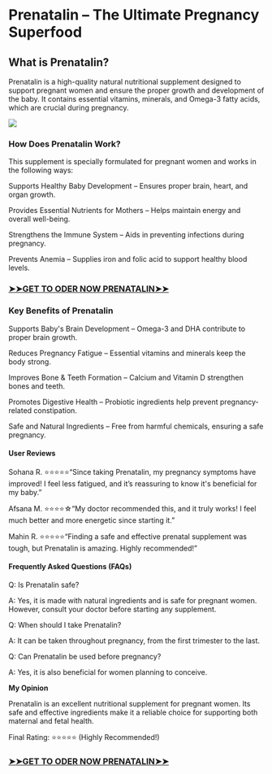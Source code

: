 # Prenatalin – The Ultimate Pregnancy Superfood

## What is Prenatalin?

Prenatalin is a high-quality natural nutritional supplement designed to support pregnant women and ensure the proper growth and development of the baby. It contains essential vitamins, minerals, and Omega-3 fatty acids, which are crucial during pregnancy.

![](https://i.imgur.com/FBEtPap.jpeg)

### How Does Prenatalin Work?

This supplement is specially formulated for pregnant women and works in the following ways:

Supports Healthy Baby Development – Ensures proper brain, heart, and organ growth.

Provides Essential Nutrients for Mothers – Helps maintain energy and overall well-being.

Strengthens the Immune System – Aids in preventing infections during pregnancy.

Prevents Anemia – Supplies iron and folic acid to support healthy blood levels.

### [**➤➤GET TO ODER NOW PRENATALIN➤➤**](https://nplink.net/rd6ucyjj)

### Key Benefits of Prenatalin

Supports Baby's Brain Development – Omega-3 and DHA contribute to proper brain growth.

Reduces Pregnancy Fatigue – Essential vitamins and minerals keep the body strong.

Improves Bone & Teeth Formation – Calcium and Vitamin D strengthen bones and teeth.

Promotes Digestive Health – Probiotic ingredients help prevent pregnancy-related constipation.

Safe and Natural Ingredients – Free from harmful chemicals, ensuring a safe pregnancy.

#### User Reviews

Sohana R. ⭐⭐⭐⭐⭐“Since taking Prenatalin, my pregnancy symptoms have improved! I feel less fatigued, and it’s reassuring to know it's beneficial for my baby.”

Afsana M. ⭐⭐⭐⭐☆“My doctor recommended this, and it truly works! I feel much better and more energetic since starting it.”

Mahin R. ⭐⭐⭐⭐⭐“Finding a safe and effective prenatal supplement was tough, but Prenatalin is amazing. Highly recommended!”

#### Frequently Asked Questions (FAQs)

Q: Is Prenatalin safe?

A: Yes, it is made with natural ingredients and is safe for pregnant women. However, consult your doctor before starting any supplement.

Q: When should I take Prenatalin?

A: It can be taken throughout pregnancy, from the first trimester to the last.

Q: Can Prenatalin be used before pregnancy?

A: Yes, it is also beneficial for women planning to conceive.

**My Opinion**

Prenatalin is an excellent nutritional supplement for pregnant women. Its safe and effective ingredients make it a reliable choice for supporting both maternal and fetal health.

Final Rating: ⭐⭐⭐⭐⭐ (Highly Recommended!)

### [**➤➤GET TO ODER NOW PRENATALIN➤➤**](https://nplink.net/rd6ucyjj)
